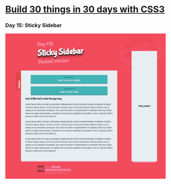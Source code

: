 # [Build 30 things in 30 days with CSS3][1]
[1]: https://codecollege.ca/p/css3-coding-challenge

### Day 15: Sticky Sidebar

![](./capture.png)

